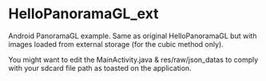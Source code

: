 # HelloPanoramaGL_ext
Android PanoramaGL example. Same as original HelloPanoramaGL but with images loaded from external storage (for the cubic method only).

You might want to edit the MainActivity.java & res/raw/json_datas to comply with your sdcard file path as toasted on the application.
